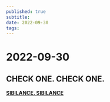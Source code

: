 ```yaml
---
published: true
subtitle: 
date: 2022-09-30
tags: 
---
```


# 2022-09-30
## CHECK ONE. CHECK ONE.
**[SIBILANCE. SIBILANCE](https://www.youtube.com/watch?v=EPVL45WkH84&ab_channel=madfoot/)**
